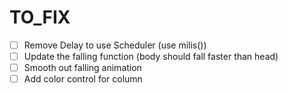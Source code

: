 # TO_FIX

- [ ] Remove Delay to use Scheduler (use milis())
- [ ] Update the falling function (body should fall faster than head)
- [ ] Smooth out falling animation
- [ ] Add color control for column

